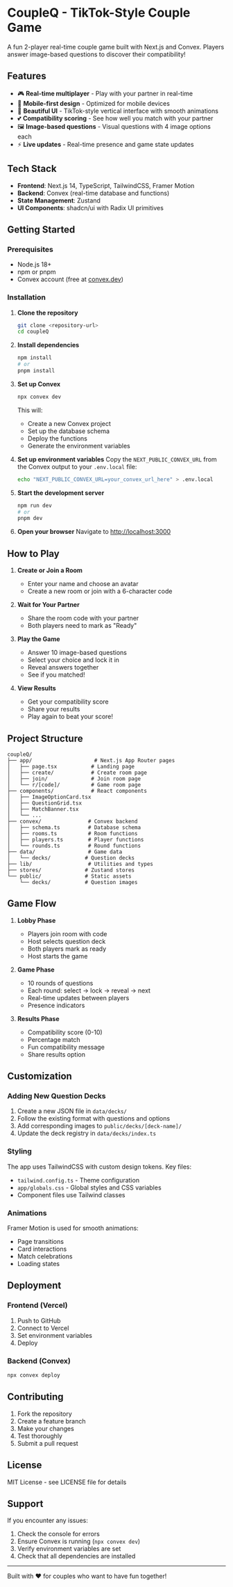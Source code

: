 # CoupleQ - TikTok-Style Couple Game

A fun 2-player real-time couple game built with Next.js and Convex. Players answer image-based questions to discover their compatibility!

## Features

- 🎮 **Real-time multiplayer** - Play with your partner in real-time
- 📱 **Mobile-first design** - Optimized for mobile devices
- 🎨 **Beautiful UI** - TikTok-style vertical interface with smooth animations
- 💕 **Compatibility scoring** - See how well you match with your partner
- 🖼️ **Image-based questions** - Visual questions with 4 image options each
- ⚡ **Live updates** - Real-time presence and game state updates

## Tech Stack

- **Frontend**: Next.js 14, TypeScript, TailwindCSS, Framer Motion
- **Backend**: Convex (real-time database and functions)
- **State Management**: Zustand
- **UI Components**: shadcn/ui with Radix UI primitives

## Getting Started

### Prerequisites

- Node.js 18+
- npm or pnpm
- Convex account (free at [convex.dev](https://convex.dev))

### Installation

1. **Clone the repository**

   ```bash
   git clone <repository-url>
   cd coupleQ
   ```

2. **Install dependencies**

   ```bash
   npm install
   # or
   pnpm install
   ```

3. **Set up Convex**

   ```bash
   npx convex dev
   ```

   This will:
   - Create a new Convex project
   - Set up the database schema
   - Deploy the functions
   - Generate the environment variables

4. **Set up environment variables**
   Copy the `NEXT_PUBLIC_CONVEX_URL` from the Convex output to your `.env.local` file:

   ```bash
   echo "NEXT_PUBLIC_CONVEX_URL=your_convex_url_here" > .env.local
   ```

5. **Start the development server**

   ```bash
   npm run dev
   # or
   pnpm dev
   ```

6. **Open your browser**
   Navigate to [http://localhost:3000](http://localhost:3000)

## How to Play

1. **Create or Join a Room**
   - Enter your name and choose an avatar
   - Create a new room or join with a 6-character code

2. **Wait for Your Partner**
   - Share the room code with your partner
   - Both players need to mark as "Ready"

3. **Play the Game**
   - Answer 10 image-based questions
   - Select your choice and lock it in
   - Reveal answers together
   - See if you matched!

4. **View Results**
   - Get your compatibility score
   - Share your results
   - Play again to beat your score!

## Project Structure

```
coupleQ/
├── app/                    # Next.js App Router pages
│   ├── page.tsx           # Landing page
│   ├── create/            # Create room page
│   ├── join/              # Join room page
│   └── r/[code]/          # Game room page
├── components/            # React components
│   ├── ImageOptionCard.tsx
│   ├── QuestionGrid.tsx
│   ├── MatchBanner.tsx
│   └── ...
├── convex/               # Convex backend
│   ├── schema.ts         # Database schema
│   ├── rooms.ts          # Room functions
│   ├── players.ts        # Player functions
│   └── rounds.ts         # Round functions
├── data/                 # Game data
│   └── decks/           # Question decks
├── lib/                  # Utilities and types
├── stores/              # Zustand stores
└── public/              # Static assets
    └── decks/           # Question images
```

## Game Flow

1. **Lobby Phase**
   - Players join room with code
   - Host selects question deck
   - Both players mark as ready
   - Host starts the game

2. **Game Phase**
   - 10 rounds of questions
   - Each round: select → lock → reveal → next
   - Real-time updates between players
   - Presence indicators

3. **Results Phase**
   - Compatibility score (0-10)
   - Percentage match
   - Fun compatibility message
   - Share results option

## Customization

### Adding New Question Decks

1. Create a new JSON file in `data/decks/`
2. Follow the existing format with questions and options
3. Add corresponding images to `public/decks/[deck-name]/`
4. Update the deck registry in `data/decks/index.ts`

### Styling

The app uses TailwindCSS with custom design tokens. Key files:

- `tailwind.config.ts` - Theme configuration
- `app/globals.css` - Global styles and CSS variables
- Component files use Tailwind classes

### Animations

Framer Motion is used for smooth animations:

- Page transitions
- Card interactions
- Match celebrations
- Loading states

## Deployment

### Frontend (Vercel)

1. Push to GitHub
2. Connect to Vercel
3. Set environment variables
4. Deploy

### Backend (Convex)

```bash
npx convex deploy
```

## Contributing

1. Fork the repository
2. Create a feature branch
3. Make your changes
4. Test thoroughly
5. Submit a pull request

## License

MIT License - see LICENSE file for details

## Support

If you encounter any issues:

1. Check the console for errors
2. Ensure Convex is running (`npx convex dev`)
3. Verify environment variables are set
4. Check that all dependencies are installed

---

Built with ❤️ for couples who want to have fun together!
